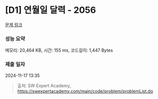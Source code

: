 # [D1] 연월일 달력 - 2056 

[문제 링크](https://swexpertacademy.com/main/code/problem/problemDetail.do?contestProbId=AV5QLkdKAz4DFAUq) 

### 성능 요약

메모리: 20,464 KB, 시간: 155 ms, 코드길이: 1,447 Bytes

### 제출 일자

2024-11-17 13:35



> 출처: SW Expert Academy, https://swexpertacademy.com/main/code/problem/problemList.do